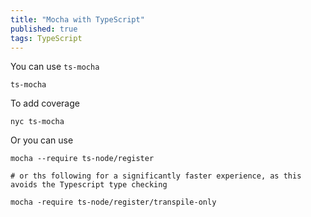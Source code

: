 ```yaml
---
title: "Mocha with TypeScript"
published: true
tags: TypeScript
---
```


You can use `ts-mocha`

```shell
ts-mocha
```

To add coverage

```shell
nyc ts-mocha
```

Or you can use

```shell
mocha --require ts-node/register

# or ths following for a significantly faster experience, as this avoids the Typescript type checking

mocha -require ts-node/register/transpile-only
```
